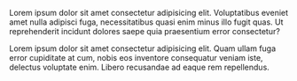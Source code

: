 <p>
Lorem ipsum dolor sit amet consectetur adipisicing elit.
Voluptatibus eveniet amet nulla adipisci fuga, necessitatibus quasi
enim minus illo fugit quas. Ut reprehenderit incidunt dolores saepe
quia praesentium error consectetur?
</p>
<p>
Lorem ipsum dolor sit amet consectetur adipisicing elit. Quam ullam
fuga error cupiditate at cum, nobis eos inventore consequatur veniam
iste, delectus voluptate enim. Libero recusandae ad eaque rem
repellendus.
</p>

